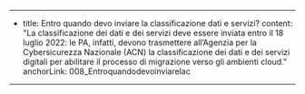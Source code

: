 ---
  - title: Entro quando devo inviare la classificazione dati e servizi?
    content: "La classificazione dei dati e dei servizi deve essere inviata entro il 18 luglio 2022: le PA, infatti, devono trasmettere all’Agenzia per la Cybersicurezza Nazionale (ACN) la classificazione dei dati e dei servizi digitali per abilitare il processo di migrazione verso gli ambienti cloud."
    anchorLink: 008_Entroquandodevoinviarelac
---